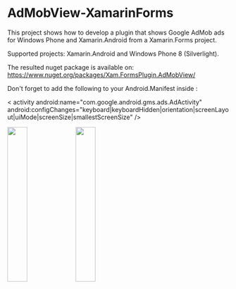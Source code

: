 # AdMobView-XamarinForms
This project shows how to develop a plugin that shows Google AdMob ads for Windows Phone and Xamarin.Android from a Xamarin.Forms project.

Supported projects: Xamarin.Android and Windows Phone 8 (Silverlight).

The resulted nuget package is available on: https://www.nuget.org/packages/Xam.FormsPlugin.AdMobView/

Don't forget to add the following to your Android.Manifest inside <application>:

< activity android:name="com.google.android.gms.ads.AdActivity" 
           android:configChanges="keyboard|keyboardHidden|orientation|screenLayout|uiMode|screenSize|smallestScreenSize" />
         

<img src="https://github.com/HoussemDellai/AdMobView-XamarinForms/blob/master/Screenshots/AdMobView-Android.png" width="30%"/>
<img src="https://github.com/HoussemDellai/AdMobView-XamarinForms/blob/master/Screenshots/AdMobView-WindowsPhone.png" width="30%"/>

